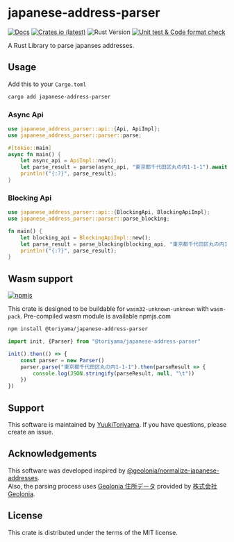 # japanese-address-parser

[![Docs](https://docs.rs/japanese-address-parser/badge.svg)](https://docs.rs/japanese-address-parser)
[![Crates.io (latest)](https://img.shields.io/crates/v/japanese-address-parser)](https://crates.io/crates/japanese-address-parser)
![Rust Version](https://img.shields.io/badge/rust%20version-%3E%3D1.75.0-orange)
[![Unit test & Code format check](https://github.com/YuukiToriyama/japanese-address-parser/actions/workflows/rust.yaml/badge.svg?branch=main)](https://github.com/YuukiToriyama/japanese-address-parser/actions/workflows/rust.yaml)

A Rust Library to parse japanses addresses.

## Usage

Add this to your `Cargo.toml`

```bash
cargo add japanese-address-parser
```

### Async Api

```rust
use japanese_address_parser::api::{Api, ApiImpl};
use japanese_address_parser::parser::parse;

#[tokio::main]
async fn main() {
    let async_api = ApiImpl::new();
    let parse_result = parse(async_api, "東京都千代田区丸の内1-1-1").await;
    println!("{:?}", parse_result);
}
```

### Blocking Api

```rust
use japanese_address_parser::api::{BlockingApi, BlockingApiImpl};
use japanese_address_parser::parser::parse_blocking;

fn main() {
    let blocking_api = BlockingApiImpl::new();
    let parse_result = parse_blocking(blocking_api, "東京都千代田区丸の内1-1-1");
    println!("{:?}", parse_result);
}
```

## Wasm support

[![npmjs](https://img.shields.io/npm/v/%40toriyama/japanese-address-parser)](https://www.npmjs.com/package/@toriyama/japanese-address-parser)

This crate is designed to be buildable for `wasm32-unknown-unknown` with `wasm-pack`.
Pre-compiled wasm module is available npmjs.com

```bash
npm install @toriyama/japanese-address-parser
```

```javascript
import init, {Parser} from "@toriyama/japanese-address-parser"

init().then(() => {
    const parser = new Parser()
    parser.parse("東京都千代田区丸の内1-1-1").then(parseResult => {
        console.log(JSON.stringify(parseResult, null, "\t"))
    })
})
```

## Support

This software is maintained by [YuukiToriyama](https://github.com/yuukitoriyama).
If you have questions, please create an issue.

## Acknowledgements

This software was developed inspired
by [@geolonia/normalize-japanese-addresses](https://github.com/geolonia/normalize-japanese-addresses).  
Also, the parsing process uses [Geolonia 住所データ](https://github.com/geolonia/japanese-addresses) provided
by [株式会社Geolonia](https://www.geolonia.com/company/).

## License

This crate is distributed under the terms of the MIT license.